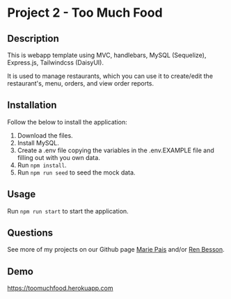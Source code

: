 # Project 2 - Too Much Food

## Description

This is webapp template using MVC, handlebars, MySQL (Sequelize), Express.js, Tailwindcss (DaisyUI).

It is used to manage restaurants, which you can use it to create/edit the restaurant's, menu, orders, and view order reports.

## Installation

Follow the below to install the application:

1. Download the files.
2. Install MySQL.
3. Create a .env file copying the variables in the .env.EXAMPLE file and filling out with you own data.
4. Run ```npm install```.
5. Run ```npm run seed``` to seed the mock data.

## Usage

Run ```npm run start``` to start the application.
    
## Questions
    
See more of my projects on our Github page [Marie Pais](https://github.com/mdpais) and/or [Ren Besson](https://github.com/renbesson).

## Demo

https://toomuchfood.herokuapp.com
